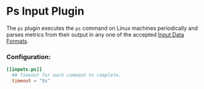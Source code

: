 # Ps Input Plugin

The `ps` plugin executes the `ps` command on Linux machines 
periodically and parses metrics from their output in any one 
of the accepted [Input Data Formats](https://github.com/influxdata/telegraf/blob/master/docs/DATA_FORMATS_INPUT.md).

### Configuration:

```toml
[[inputs.ps]]
  ## Timeout for each command to complete.
  timeout = "5s"
```
